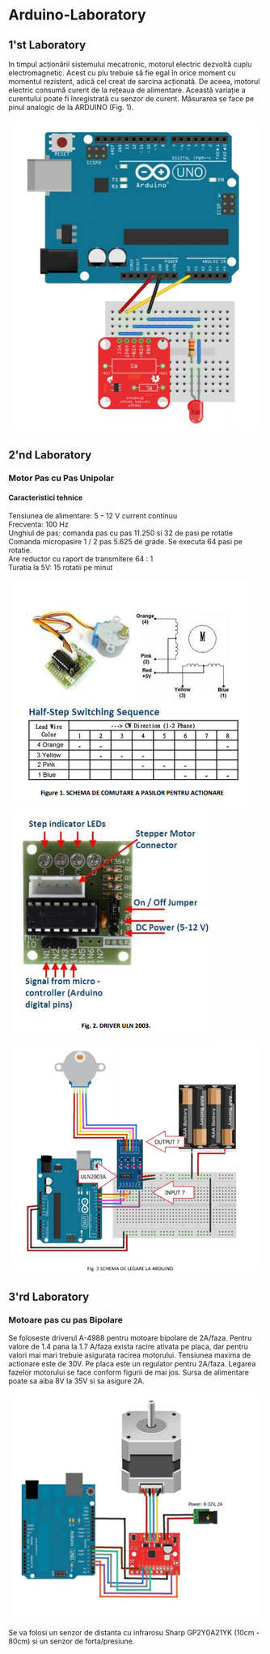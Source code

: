 # Arduino-Laboratory

## 1'st Laboratory 

In timpul acționării sistemului mecatronic, motorul electric dezvoltă cuplu electromagnetic. Acest cu
plu trebuie să fie egal în orice moment cu momentul rezistent, adică cel creat de sarcina acționată.
De aceea, motorul electric consumă curent de la rețeaua de alimentare. Această variație a curentului
poate fi înregistrată cu senzor de curent. Măsurarea se face pe pinul analogic de la ARDUINO (Fig. 1).

![arduino](https://github.com/brittleru/Arduino-Laboratory/blob/main/lab1-img1.png?raw=true)

## 2'nd Laboratory

### Motor Pas cu Pas Unipolar

#### Caracteristici tehnice

Tensiunea de alimentare: 5 – 12 V current continuu <br>
Frecventa: 100 Hz <br>
Unghiul de pas: comanda pas cu pas 11.250 si 32 de pasi pe rotatie <br>
Comanda micropasire 1 / 2 pas 5.625 de grade. Se executa 64 pasi pe rotatie.<br>
Are reductor cu raport de transmitere 64 : 1 <br>
Turatia la 5V: 15 rotatii pe minut

![Comutare Actionare](https://github.com/brittleru/Arduino-Laboratory/blob/main/lab2-img1.png?raw=true)
![Driver ULN 2003](https://github.com/brittleru/Arduino-Laboratory/blob/main/lab2-img2.png?raw=true)
![Legare Arduino](https://github.com/brittleru/Arduino-Laboratory/blob/main/lab2-img3.png?raw=true)

## 3'rd Laboratory

### Motoare pas cu pas Bipolare

Se foloseste driverul A-4988 pentru motoare bipolare de 2A/faza. Pentru valore de 1.4 pana la 1.7 A/faza
exista racire ativata pe placa, dar pentru valori mai mari trebuie asigurata racirea motorului. Tensiunea
maxima de actionare este de 30V. Pe placa este un regulator pentru 2A/faza. Legarea fazelor motorului se
face conform figurii de mai jos. Sursa de alimentare poate sa aiba 8V la 35V si sa asigure 2A.

![Schema arduino](https://github.com/brittleru/Arduino-Laboratory/blob/main/scheme.png?raw=true)

Se va folosi un senzor de distanta cu infrarosu Sharp GP2Y0A21YK (10cm - 80cm) si un senzor de forta/presiune.



